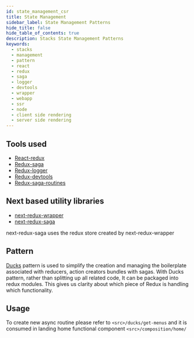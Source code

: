 ```yaml
---
id: state_management_csr
title: State Management
sidebar_label: State Management Patterns
hide_title: false
hide_table_of_contents: true
description: Stacks State Management Patterns
keywords:
  - stacks
  - management
  - pattern
  - react
  - redux
  - saga
  - logger
  - devtools
  - wrapper
  - webapp
  - ssr
  - node
  - client side rendering
  - server side rendering
---
```


## Tools used

- [React-redux](https://react-redux.js.org/)
- [Redux-saga](https://github.com/redux-saga/redux-saga)
- [Redux-logger](https://github.com/LogRocket/redux-logger)
- [Redux-devtools](https://github.com/zalmoxisus/redux-devtools-extension)
- [Redux-saga-routines](https://www.npmjs.com/package/redux-saga-routines)

## Next based utility libraries

- [next-redux-wrapper](https://github.com/kirill-konshin/next-redux-wrapper)
- [next-redux-saga](https://github.com/bmealhouse/next-redux-saga#readme)

next-redux-saga uses the redux store created by next-redux-wrapper

## Pattern

[Ducks](https://github.com/erikras/ducks-modular-redux) pattern is used to
simplify the creation and managing the boilerplate associated with reducers,
action creators bundles with sagas. With Ducks pattern, rather than splitting up
all related code, It can be packaged into redux modules. This gives us clarity
about which piece of Redux is handling which functionality.

## Usage

To create new async routine please refer to `<src>/ducks/get-menus` and it is
consumed in landing home functional component `<src>/composition/home/`
